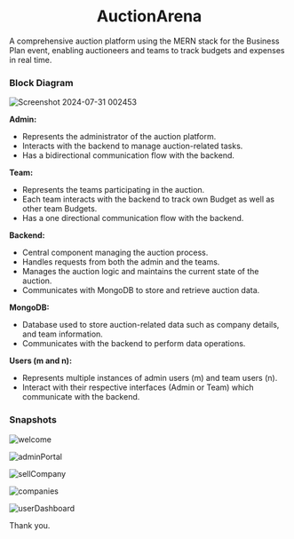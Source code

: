 <h1 align="center">
  AuctionArena
</h1>
A comprehensive auction platform using the MERN stack for the Business Plan event, enabling auctioneers 
and teams to track budgets and expenses in real time.


<h3>
  Block Diagram
</h3>

![Screenshot 2024-07-31 002453](https://github.com/user-attachments/assets/38ce341f-fa97-4576-83c5-ae6168bdbb9c)


**Admin:**

- Represents the administrator of the auction platform.
- Interacts with the backend to manage auction-related tasks.
- Has a bidirectional communication flow with the backend.

**Team:**

- Represents the teams participating in the auction.
- Each team interacts with the backend to track own Budget as well as other team Budgets.
- Has a one directional communication flow with the backend.

**Backend:**

- Central component managing the auction process.
- Handles requests from both the admin and the teams.
- Manages the auction logic and maintains the current state of the auction.
- Communicates with MongoDB to store and retrieve auction data.

**MongoDB:**

- Database used to store auction-related data such as company details, and team information.
- Communicates with the backend to perform data operations.

**Users (m and n):**

- Represents multiple instances of admin users (m) and team users (n).
- Interact with their respective interfaces (Admin or Team) which communicate with the backend.

<h3>
  Snapshots
</h3>

![welcome](https://github.com/user-attachments/assets/4c5d7b67-81ed-4615-916b-c736a5cc2bac)

![adminPortal](https://github.com/user-attachments/assets/4019aa3b-e264-4c4d-9c72-b566bbc89c1e)

![sellCompany](https://github.com/user-attachments/assets/24af324e-1774-495d-9f7a-735dc69250f0)

![companies](https://github.com/user-attachments/assets/66582a29-3568-463e-a952-fba1b84a484d)

![userDashboard](https://github.com/user-attachments/assets/81959fb6-4019-4b9c-8025-ca6d7b417510)


Thank you.

